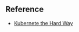 ## Reference

-   [Kubernete the Hard Way](https://github.com/kelseyhightower/kubernetes-the-hard-way)
